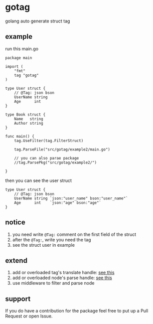 # gotag
golang auto generate struct tag

## example
run this main.go

	package main
	
	import (
		"fmt"
		tag "gotag"
	)
	
	type User struct {
		// @Tag: json bson
		UserName string
		Age      int
	}
	
	type Book struct {
		Name   string
		Author string
	}
	
	func main() {
		tag.UseFilter(tag.FilterStruct)
	
		tag.ParseFile("src/gotag/example2/main.go")
	
		// you can also parae package
		//tag.ParsePkg("src/gotag/example2/")
	
	}

then you can see the user struct

	type User struct {
		// @Tag: json bson
		UserName string `json:"user_name" bson:"user_name"`
		Age      int 	`json:"age" bson:"age"`
	}

## notice
1. you need write ```@Tag:``` comment on the first field of the struct
2. after the ```@Tag:```, write you need the tag
3. see the struct user in example 

## extend
1. add or overloaded tag's translate handle: [see this](https://github.com/suifengRock/gotag/blob/master/tag.go)
2. add or overloaded node's parse handle: [see this](https://github.com/suifengRock/gotag/blob/master/parser.go)
3. use middleware to filter and parse node 

## support
If you do have a contribution for the package feel free to put up a Pull Request or open Issue.
